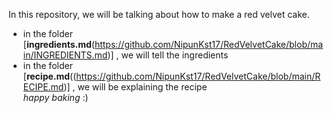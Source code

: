 In this repository, we will be talking about how to make a red velvet cake.

- in the folder [**ingredients.md**(https://github.com/NipunKst17/RedVelvetCake/blob/main/INGREDIENTS.md)] , we will tell the ingredients 
- in the folder [**recipe.md**((https://github.com/NipunKst17/RedVelvetCake/blob/main/RECIPE.md)]
 , we will be explaining the recipe  
*happy baking* :) 

